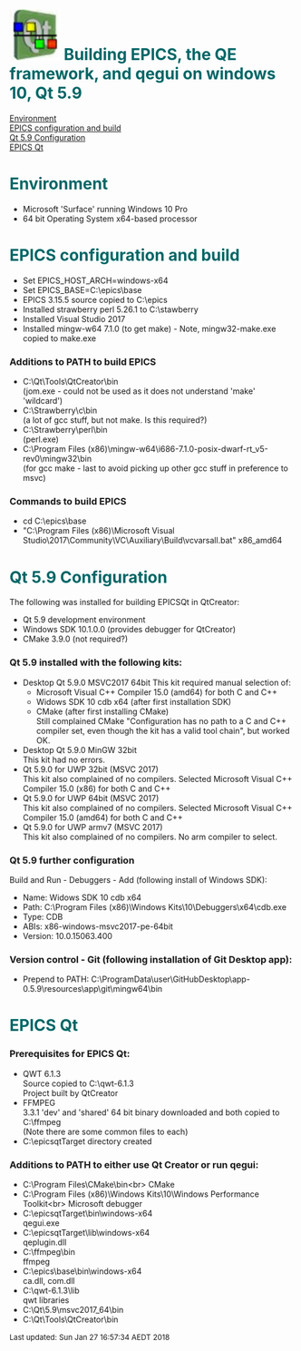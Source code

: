 # ![](epicsqt_logo.png?raw=true) <span style='color:#006666'>Building EPICS, the QE framework, and qegui on windows 10, Qt 5.9</span>

[Environment](#Environment)<br>
[EPICS configuration and build](#configuration)<br>
[Qt 5.9 Configuration](#Qt59)<br>
[EPICS Qt](#EPICSQt)<br>

# <a name="Environment"></a><span style='color:#006666'>Environment</span>

* Microsoft 'Surface' running Windows 10 Pro
* 64 bit Operating System x64-based processor

# <a name="configuration"></a><span style='color:#006666'>EPICS configuration and build</span>

* Set EPICS_HOST_ARCH=windows-x64
* Set EPICS_BASE=C:\epics\base
* EPICS 3.15.5 source copied to C:\epics
* Installed strawberry perl 5.26.1 to C:\stawberry
* Installed Visual Studio 2017
* Installed mingw-w64 7.1.0 (to get make) - Note, mingw32-make.exe copied to make.exe

### Additions to PATH to build EPICS

* C:\Qt\Tools\QtCreator\bin<br>
(jom.exe - could not be used as it does not understand 'make' 'wildcard')
* C:\Strawberry\c\bin<br>
(a lot of gcc stuff, but not make. Is this required?)
* C:\Strawberry\perl\bin<br>
(perl.exe)
* C:\Program Files (x86)\mingw-w64\i686-7.1.0-posix-dwarf-rt_v5-rev0\mingw32\bin<br>
(for gcc make - last to avoid picking up other gcc stuff in preference to msvc)

### Commands to build EPICS

* cd C:\epics\base
* "C:\Program Files (x86)\Microsoft Visual Studio\2017\Community\VC\Auxiliary\Build\vcvarsall.bat" x86_amd64

# <a name="Qt59"></a><span style='color:#006666'>Qt 5.9 Configuration</span>

The following was installed for building EPICSQt in QtCreator:

* Qt 5.9 development environment
* Windows SDK 10.1.0.0 (provides debugger for QtCreator)
* CMake 3.9.0 (not required?)

### Qt 5.9 installed with the following kits:

* Desktop Qt 5.9.0 MSVC2017 64bit
This kit required manual selection of:
  * Microsoft Visual C++ Compiler 15.0  (amd64) for both C and C++
  * Widows SDK 10 cdb x64 (after first installation SDK)
  * CMake (after first installing CMake)<br>
  Still complained CMake "Configuration has no path to a C and C++ compiler set,
even though the kit has a valid tool chain", but worked OK.
* Desktop Qt 5.9.0 MinGW 32bit<br>
This kit had no errors.
* Qt 5.9.0 for UWP 32bit (MSVC 2017)<br>
This kit also complained of no compilers.
Selected Microsoft Visual C++ Compiler 15.0  (x86) for both C and C++
* Qt 5.9.0 for UWP 64bit (MSVC 2017)<br>
This kit also complained of no compilers.
Selected Microsoft Visual C++ Compiler 15.0  (amd64) for both C and C++
* Qt 5.9.0 for UWP armv7 (MSVC 2017)<br>
This kit also complained of no compilers.
No arm compiler to select.

### Qt 5.9 further configuration

Build and Run - Debuggers - Add (following install of Windows SDK):

* Name: Widows SDK 10 cdb x64
* Path: C:\Program Files (x86)\Windows Kits\10\Debuggers\x64\cdb.exe
* Type: CDB
* ABIs: x86-windows-msvc2017-pe-64bit
* Version: 10.0.15063.400

### Version control - Git (following installation of Git Desktop app):

* Prepend to PATH: C:\ProgramData\user\GitHubDesktop\app-0.5.9\resources\app\git\mingw64\bin

# <a name="EPICSQt"></a><span style='color:#006666'>EPICS Qt</span>

### Prerequisites for EPICS Qt:

* QWT 6.1.3<br>
Source copied to C:\qwt-6.1.3<br>
Project built by QtCreator
* FFMPEG<br>
3.3.1 'dev' and 'shared' 64 bit binary downloaded and both copied to C:\ffmpeg<br>
(Note there are some common files to each)
* C:\epicsqtTarget directory created


### Additions to PATH to either use Qt Creator or run qegui:

* C:\Program Files\CMake\bin\<br>
CMake
* C:\Program Files (x86)\Windows Kits\10\Windows Performance Toolkit\<br>
Microsoft debugger
* C:\epicsqtTarget\bin\windows-x64<br>
qegui.exe
* C:\epicsqtTarget\lib\windows-x64<br>
qeplugin.dll
* C:\ffmpeg\bin <br> ffmpeg
* C:\epics\base\bin\windows-x64<br>
ca.dll, com.dll
* C:\qwt-6.1.3\lib<br>
qwt libraries
* C:\Qt\5.9\msvc2017_64\bin
* C:\Qt\Tools\QtCreator\bin


<font size="-1">Last updated: Sun Jan 27 16:57:34 AEDT 2018</font>
<br>
